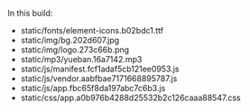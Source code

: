 In this build:

- static/fonts/element-icons.b02bdc1.ttf
- static/img/bg.202d607.jpg
- static/img/logo.273c66b.png
- static/mp3/yueban.16a7142.mp3
- static/js/manifest.fcf1adaf5cb121ee0953.js
- static/js/vendor.aabfbae7171668895787.js
- static/js/app.fbc65f8da197abc7c6b3.js
- static/css/app.a0b976b4288d25532b2c126caaa88547.css

